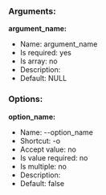 ### Arguments:

**argument_name:**

* Name: argument_name
* Is required: yes
* Is array: no
* Description: <none>
* Default:  NULL 

### Options:

**option_name:**

* Name:  --option_name 
* Shortcut:  -o 
* Accept value: no
* Is value required: no
* Is multiple: no
* Description: <none>
* Default:  false 
